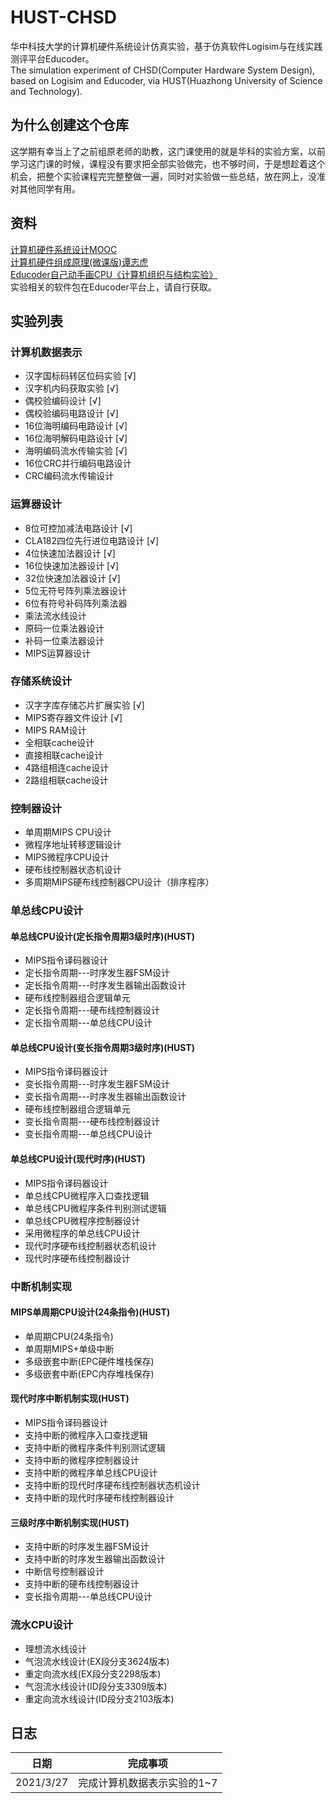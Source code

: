 # HUST-CHSD
华中科技大学的计算机硬件系统设计仿真实验，基于仿真软件Logisim与在线实践测评平台Educoder。  
The simulation experiment of CHSD(Computer Hardware System Design), based on Logisim and Educoder, via HUST(Huazhong University of Science and Technology).   

## 为什么创建这个仓库  
这学期有幸当上了之前组原老师的助教，这门课使用的就是华科的实验方案，以前学习这门课的时候，课程没有要求把全部实验做完，也不够时间，于是想趁着这个机会，把整个实验课程完完整整做一遍，同时对实验做一些总结，放在网上，没准对其他同学有用。  

## 资料  
[计算机硬件系统设计MOOC](https://www.icourse163.org/course/HUST-1205809816)  
[计算机硬件组成原理(微课版)谭志虎](https://book.douban.com/subject/35379794/)  
[Educoder自己动手画CPU《计算机组织与结构实验》](https://www.educoder.net/paths/1426)  
实验相关的软件包在Educoder平台上，请自行获取。  

## 实验列表  
### 计算机数据表示  
- 汉字国标码转区位码实验 [√]  
- 汉字机内码获取实验 [√]  
- 偶校验编码设计 [√]  
- 偶校验编码电路设计 [√]  
- 16位海明编码电路设计 [√]  
- 16位海明解码电路设计 [√]  
- 海明编码流水传输实验 [√]  
- 16位CRC并行编码电路设计  
- CRC编码流水传输设计

### 运算器设计  
- 8位可控加减法电路设计  [√]
- CLA182四位先行进位电路设计 [√]
- 4位快速加法器设计 [√]
- 16位快速加法器设计 [√]
- 32位快速加法器设计 [√]
- 5位无符号阵列乘法器设计
- 6位有符号补码阵列乘法器
- 乘法流水线设计
- 原码一位乘法器设计
- 补码一位乘法器设计
- MIPS运算器设计

### 存储系统设计  
- 汉字字库存储芯片扩展实验 [√]
- MIPS寄存器文件设计 [√]
- MIPS RAM设计
- 全相联cache设计
- 直接相联cache设计
- 4路组相连cache设计
- 2路组相联cache设计

### 控制器设计  
- 单周期MIPS CPU设计
- 微程序地址转移逻辑设计
- MIPS微程序CPU设计
- 硬布线控制器状态机设计
- 多周期MIPS硬布线控制器CPU设计（排序程序）

### 单总线CPU设计  
#### 单总线CPU设计(定长指令周期3级时序)(HUST)
- MIPS指令译码器设计
- 定长指令周期---时序发生器FSM设计
- 定长指令周期---时序发生器输出函数设计
- 硬布线控制器组合逻辑单元
- 定长指令周期---硬布线控制器设计
- 定长指令周期---单总线CPU设计
#### 单总线CPU设计(变长指令周期3级时序)(HUST)
- MIPS指令译码器设计
- 变长指令周期---时序发生器FSM设计
- 变长指令周期---时序发生器输出函数设计
- 硬布线控制器组合逻辑单元
- 变长指令周期---硬布线控制器设计
- 变长指令周期---单总线CPU设计
#### 单总线CPU设计(现代时序)(HUST)
- MIPS指令译码器设计
- 单总线CPU微程序入口查找逻辑
- 单总线CPU微程序条件判别测试逻辑
- 单总线CPU微程序控制器设计
- 采用微程序的单总线CPU设计
- 现代时序硬布线控制器状态机设计
- 现代时序硬布线控制器设计

### 中断机制实现  
#### MIPS单周期CPU设计(24条指令)(HUST)
- 单周期CPU(24条指令)
- 单周期MIPS+单级中断
- 多级嵌套中断(EPC硬件堆栈保存)
- 多级嵌套中断(EPC内存堆栈保存)
#### 现代时序中断机制实现(HUST)
- MIPS指令译码器设计
- 支持中断的微程序入口查找逻辑
- 支持中断的微程序条件判别测试逻辑
- 支持中断的微程序控制器设计
- 支持中断的微程序单总线CPU设计
- 支持中断的现代时序硬布线控制器状态机设计
- 支持中断的现代时序硬布线控制器设计
#### 三级时序中断机制实现(HUST)
- 支持中断的时序发生器FSM设计
- 支持中断的时序发生器输出函数设计
- 中断信号控制器设计
- 支持中断的硬布线控制器设计
- 变长指令周期---单总线CPU设计

### 流水CPU设计  
- 理想流水线设计
- 气泡流水线设计(EX段分支3624版本)
- 重定向流水线(EX段分支2298版本)
- 气泡流水线设计(ID段分支3309版本)
- 重定向流水线设计(ID段分支2103版本)

## 日志

| 日期      | 完成事项                    |
| --------- | --------------------------- |
| 2021/3/27 | 完成计算机数据表示实验的1~7 |

